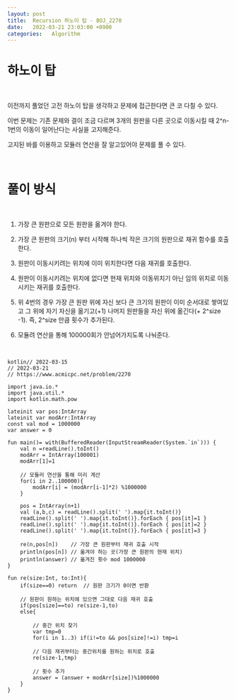 ```yaml
---
layout: post
title:  Recursion 하노이 탑 - BOJ_2270
date:   2022-03-21 23:03:00 +0900
categories:   Algorithm
---
```



# 하노이 탑

<br>

이전까지 풀었던 고전 하노이 탑을 생각하고 문제에 접근한다면 큰 코 다칠 수 있다.

이번 문제는 기존 문제와 결이 조금 다르며 3개의 원판을 다른 곳으로 이동시킬 때 2^n-1번의 이동이 일어난다는 사실을 고지해준다.

고지된 바를 이용하고 모듈러 연산을 잘 알고있어야 문제를 풀 수 있다.

<br>

# 풀이 방식

<br>

1. 가장 큰 원판으로 모든 원판을 옮겨야 한다.

2. 가장 큰 원판의 크기(n) 부터 시작해 하나씩 작은 크기의 원판으로 재귀 함수를 호출한다.

3. 원판이 이동시키려는 위치에 이미 위치한다면 다음 재귀를 호출한다.

4. 원판이 이동시키려는 위치에 없다면 현재 위치와 이동위치기 아닌 임의 위치로 이동시키는 재귀를 호출한다.

5. 위 4번의 경우 가장 큰 원판 위에 자신 보다 큰 크기의 원판이 이미 순서대로 쌓여있고 그 위에 자기 자신을 옮기고(+1) 나머지 원판들을 자신 위에 옮긴다(+ 2^size -1). 즉, 2^size 만큼 횟수가 추가된다.

6. 모듈려 연산을 통해 100000회가 안넘어가지도록 나눠준다.

<br>

```
kotlin// 2022-03-15
// 2022-03-21
// https://www.acmicpc.net/problem/2270

import java.io.*
import java.util.*
import kotlin.math.pow

lateinit var pos:IntArray
lateinit var modArr:IntArray
const val mod = 1000000
var answer = 0

fun main()= with(BufferedReader(InputStreamReader(System.`in`))) {
    val n =readLine().toInt()
    modArr = IntArray(100001)
    modArr[1]=1

    // 모듈러 연산을 통해 미리 계산
    for(i in 2..100000){
        modArr[i] = (modArr[i-1]*2) %1000000
    }

    pos = IntArray(n+1)
    val (a,b,c) = readLine().split(' ').map{it.toInt()}
    readLine().split(' ').map{it.toInt()}.forEach { pos[it]=1 }
    readLine().split(' ').map{it.toInt()}.forEach { pos[it]=2 }
    readLine().split(' ').map{it.toInt()}.forEach { pos[it]=3 }

    re(n,pos[n])    // 가장 큰 원판부터 재귀 호출 시작
    println(pos[n]) // 옮겨야 하는 곳(가장 큰 원판의 현재 위치)
    println(answer) // 옮겨진 횟수 mod 1000000
}

fun re(size:Int, to:Int){
    if(size==0) return  // 원판 크기가 0이면 반환

    // 원판이 원하는 위치에 있으면 그대로 다음 재귀 호출
    if(pos[size]==to) re(size-1,to) 
    else{

        // 중간 위치 찾기
        var tmp=0
        for(i in 1..3) if(i!=to && pos[size]!=i) tmp=i
        
        // 다음 재귀부터는 중간위치를 원하는 위치로 호출
        re(size-1,tmp)

        // 횟수 추가
        answer = (answer + modArr[size])%1000000
    }
}
```